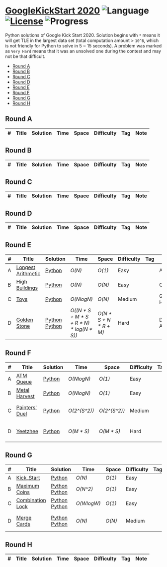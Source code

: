 # [GoogleKickStart 2020](https://codingcompetitions.withgoogle.com/kickstart) ![Language](https://img.shields.io/badge/language-Python-orange.svg) [![License](https://img.shields.io/badge/license-MIT-blue.svg)](./LICENSE) ![Progress](https://img.shields.io/badge/progress-12%20%2F%2032-ff69b4.svg)

Python solutions of Google Kick Start 2020. Solution begins with `*` means it will get TLE in the largest data set (total computation amount > `10^8`, which is not friendly for Python to solve in 5 ~ 15 seconds). A problem was marked as `Very Hard` means that it was an unsolved one during the contest and may not be that difficult.

* [Round A](https://github.com/kamyu104/GoogleKickStart-2020#round-a)
* [Round B](https://github.com/kamyu104/GoogleKickStart-2020#round-b)
* [Round C](https://github.com/kamyu104/GoogleKickStart-2020#round-c)
* [Round D](https://github.com/kamyu104/GoogleKickStart-2020#round-d)
* [Round E](https://github.com/kamyu104/GoogleKickStart-2020#round-e)
* [Round F](https://github.com/kamyu104/GoogleKickStart-2020#round-f)
* [Round G](https://github.com/kamyu104/GoogleKickStart-2020#round-g)
* [Round H](https://github.com/kamyu104/GoogleKickStart-2020#round-h)

## Round A
| # | Title | Solution | Time | Space | Difficulty | Tag | Note |
|---| ----- | -------- | ---- | ----- | ---------- | --- | ---- |

## Round B
| # | Title | Solution | Time | Space | Difficulty | Tag | Note |
|---| ----- | -------- | ---- | ----- | ---------- | --- | ---- |

## Round C
| # | Title | Solution | Time | Space | Difficulty | Tag | Note |
|---| ----- | -------- | ---- | ----- | ---------- | --- | ---- |

## Round D
| # | Title | Solution | Time | Space | Difficulty | Tag | Note |
|---| ----- | -------- | ---- | ----- | ---------- | --- | ---- |

## Round E
| # | Title | Solution | Time | Space | Difficulty | Tag | Note |
|---| ----- | -------- | ---- | ----- | ---------- | --- | ---- |
|A| [Longest Arithmetic](https://codingcompetitions.withgoogle.com/kickstart/round/000000000019ff47/00000000003bf4ed)| [Python](./Round%20E/longest_arithmetic.py)| _O(N)_ | _O(1)_ | Easy | | Array |
|B| [High Buildings](https://codingcompetitions.withgoogle.com/kickstart/round/000000000019ff47/00000000003bef73)| [Python](./Round%20E/high_buildings.py) | _O(N)_ | _O(N)_ | Easy | | Construction |
|C| [Toys](https://codingcompetitions.withgoogle.com/kickstart/round/000000000019ff47/00000000003bede9)| [Python](./Round%20E/toys.py)| _O(NlogN)_ | _O(N)_ | Medium | | Greedy, Heap |
|D| [Golden Stone](https://codingcompetitions.withgoogle.com/kickstart/round/000000000019ff47/00000000003bef29)| [Python](./Round%20E/golden_stone.py) [Python](./Round%20E/golden_stone2.py) | _O((N * S + M * S + R * N) * log(N * S))_ | _O(N * S + N * R + M)_ | Hard | | Dijkstra's Algorithm |

## Round F
| # | Title | Solution | Time | Space | Difficulty | Tag | Note |
|---| ----- | -------- | ---- | ----- | ---------- | --- | ---- |
|A| [ATM Queue](https://codingcompetitions.withgoogle.com/kickstart/round/000000000019ff48/00000000003f4ed8)| [Python](./Round%20F/atm_queue.py)| _O(NlogN)_ | _O(1)_ | Easy | | Sort |
|B| [Metal Harvest](https://codingcompetitions.withgoogle.com/kickstart/round/000000000019ff48/00000000003f4b8b)| [Python](./Round%20F/metal_harvest.py) | _O(NlogN)_ | _O(1)_ | Easy | | Sort |
|C| [Painters' Duel](https://codingcompetitions.withgoogle.com/kickstart/round/000000000019ff48/00000000003f47fb)| [Python](./Round%20F/painters_duel.py)| _O(2^(S^2))_ | _O(2^(S^2))_ | Medium | | Memoization, Alpha Beta Pruning |
|D| [Yeetzhee](https://codingcompetitions.withgoogle.com/kickstart/round/000000000019ff48/00000000003f4dea)| [Python](./Round%20F/yeetzhee.py) | _O(M * S)_ | _O(M * S)_ | Hard | | Math, Memoization, Greedy |

## Round G
| # | Title | Solution | Time | Space | Difficulty | Tag | Note |
|---| ----- | -------- | ---- | ----- | ---------- | --- | ---- |
|A| [Kick_Start](https://codingcompetitions.withgoogle.com/kickstart/round/00000000001a0069/0000000000414bfb)| [Python](./Round%20G/kick_start.py)| _O(N)_ | _O(1)_ | Easy | | Math |
|B| [Maximum Coins](https://codingcompetitions.withgoogle.com/kickstart/round/00000000001a0069/0000000000414a23)| [Python](./Round%20G/maximum_coins.py) [Python](./Round%20G/maximum_coins2.py)| _O(N^2)_ | _O(1)_ | Easy | | Matrix |
|C| [Combination Lock](https://codingcompetitions.withgoogle.com/kickstart/round/00000000001a0069/0000000000414a24)| [Python](./Round%20G/combination_lock.py) [Python](./Round%20G/combination_lock2.py)| _O(WlogW)_ | _O(1)_ | Easy | | Math, Prefix Sum |
|D| [Merge Cards](https://codingcompetitions.withgoogle.com/kickstart/round/00000000001a0069/0000000000415054)| [Python](./Round%20G/merge_cards2.py) [Python](./Round%20G/merge_cards3.py) | _O(N)_ | _O(N)_ | Medium | | Math, DP, Precompute, Prefix Sum |

## Round H
| # | Title | Solution | Time | Space | Difficulty | Tag | Note |
|---| ----- | -------- | ---- | ----- | ---------- | --- | ---- |
